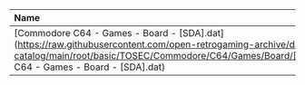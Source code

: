|Name|Size|
|:---|---:|
|[Commodore C64 - Games - Board - [SDA].dat](https://raw.githubusercontent.com/open-retrogaming-archive/dat-catalog/main/root/basic/TOSEC/Commodore/C64/Games/Board/[SDA]/Commodore C64 - Games - Board - [SDA].dat)|2458|
